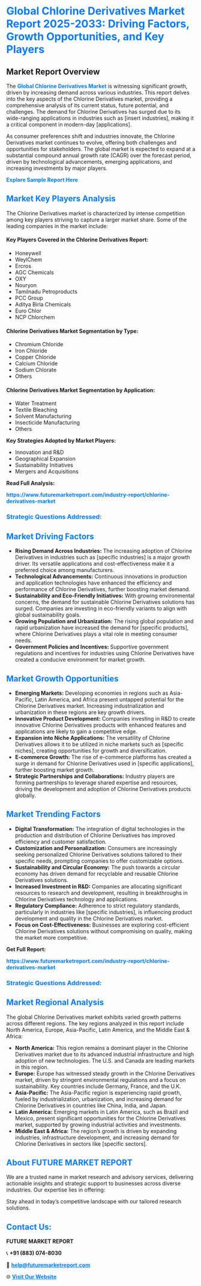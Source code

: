<h1 style="color: #007BFF;">Global Chlorine Derivatives Market Report 2025-2033: Driving Factors, Growth Opportunities, and Key Players</h1>

<section id="overview">
<h2>Market Report Overview</h2>
<p>The <a href="https://www.futuremarketreport.com/industry-report/chlorine-derivatives-market" style="color: #007BFF; text-decoration: none;"><strong>Global Chlorine Derivatives Market</strong></a> is witnessing significant growth, driven by increasing demand across various industries. This report delves into the key aspects of the Chlorine Derivatives market, providing a comprehensive analysis of its current status, future potential, and challenges. The demand for Chlorine Derivatives has surged due to its wide-ranging applications in industries such as [insert industries], making it a critical component in modern-day [applications].</p>
<p>As consumer preferences shift and industries innovate, the Chlorine Derivatives market continues to evolve, offering both challenges and opportunities for stakeholders. The global market is expected to expand at a substantial compound annual growth rate (CAGR) over the forecast period, driven by technological advancements, emerging applications, and increasing investments by major players.</p>
</section>

<section id="overview">
<p><a href="https://www.futuremarketreport.com/request-sample/reportId=114381" style="color: #007BFF; text-decoration: none;"><strong>Explore Sample Report Here</strong></a></p>
</section>

<section id="key-players">
<h2 style="color: #007BFF;">Market Key Players Analysis</h2>
<p>The Chlorine Derivatives market is characterized by intense competition among key players striving to capture a larger market share. Some of the leading companies in the market include:</p>
<h4>Key Players Covered in the Chlorine Derivatives Report:</h4>
<ul><li>Honeywell</li><li>WeylChem</li><li>Ercros</li><li>AGC Chemicals</li><li>OXY</li><li>Nouryon</li><li>Tamilnadu Petroproducts</li><li>PCC Group</li><li>Aditya Birla Chemicals</li><li>Euro Chlor</li><li>NCP Chlorchem</li></ul>
<h4>Chlorine Derivatives Market Segmentation by Type:</h4>
<ul><li>Chromium Chloride</li><li>Iron Chloride</li><li>Copper Chloride</li><li>Calcium Chloride</li><li>Sodium Chlorate</li><li>Others</li></ul>

<h4>Chlorine Derivatives Market Segmentation by Application:</h4>
<ul><li>Water Treatment</li><li>Textile Bleaching</li><li>Solvent Manufacturing</li><li>Insecticide Manufacturing</li><li>Others</li></ul>
<p><strong>Key Strategies Adopted by Market Players:</strong></p>
<ul>
<li>Innovation and R&D</li>
<li>Geographical Expansion</li>
<li>Sustainability Initiatives</li>
<li>Mergers and Acquisitions</li>
</ul>
</section>

<section>
<p><strong>Read Full Analysis: </strong></p><a href="https://www.futuremarketreport.com/industry-report/chlorine-derivatives-market" style="color: #007BFF; text-decoration: none;"><strong>https://www.futuremarketreport.com/industry-report/chlorine-derivatives-market</strong></a>
<h3 style="color: #007BFF;">Strategic Questions Addressed:</h3>
</section>

<section id="driving-factors">
<h2 style="color: #007BFF;">Market Driving Factors</h2>
<ul>
<li><strong>Rising Demand Across Industries:</strong> The increasing adoption of Chlorine Derivatives in industries such as [specific industries] is a major growth driver. Its versatile applications and cost-effectiveness make it a preferred choice among manufacturers.</li>
<li><strong>Technological Advancements:</strong> Continuous innovations in production and application technologies have enhanced the efficiency and performance of Chlorine Derivatives, further boosting market demand.</li>
<li><strong>Sustainability and Eco-Friendly Initiatives:</strong> With growing environmental concerns, the demand for sustainable Chlorine Derivatives solutions has surged. Companies are investing in eco-friendly variants to align with global sustainability goals.</li>
<li><strong>Growing Population and Urbanization:</strong> The rising global population and rapid urbanization have increased the demand for [specific products], where Chlorine Derivatives plays a vital role in meeting consumer needs.</li>
<li><strong>Government Policies and Incentives:</strong> Supportive government regulations and incentives for industries using Chlorine Derivatives have created a conducive environment for market growth.</li>
</ul>
</section>

<section id="growth-opportunities">
<h2 style="color: #007BFF;">Market Growth Opportunities</h2>
<ul>
<li><strong>Emerging Markets:</strong> Developing economies in regions such as Asia-Pacific, Latin America, and Africa present untapped potential for the Chlorine Derivatives market. Increasing industrialization and urbanization in these regions are key growth drivers.</li>
<li><strong>Innovative Product Development:</strong> Companies investing in R&D to create innovative Chlorine Derivatives products with enhanced features and applications are likely to gain a competitive edge.</li>
<li><strong>Expansion into Niche Applications:</strong> The versatility of Chlorine Derivatives allows it to be utilized in niche markets such as [specific niches], creating opportunities for growth and diversification.</li>
<li><strong>E-commerce Growth:</strong> The rise of e-commerce platforms has created a surge in demand for Chlorine Derivatives used in [specific applications], further boosting market growth.</li>
<li><strong>Strategic Partnerships and Collaborations:</strong> Industry players are forming partnerships to leverage shared expertise and resources, driving the development and adoption of Chlorine Derivatives products globally.</li>
</ul>
</section>

<section id="trending-factors">
<h2 style="color: #007BFF;">Market Trending Factors</h2>
<ul>
<li><strong>Digital Transformation:</strong> The integration of digital technologies in the production and distribution of Chlorine Derivatives has improved efficiency and customer satisfaction.</li>
<li><strong>Customization and Personalization:</strong> Consumers are increasingly seeking personalized Chlorine Derivatives solutions tailored to their specific needs, prompting companies to offer customizable options.</li>
<li><strong>Sustainability and Circular Economy:</strong> The push towards a circular economy has driven demand for recyclable and reusable Chlorine Derivatives solutions.</li>
<li><strong>Increased Investment in R&D:</strong> Companies are allocating significant resources to research and development, resulting in breakthroughs in Chlorine Derivatives technology and applications.</li>
<li><strong>Regulatory Compliance:</strong> Adherence to strict regulatory standards, particularly in industries like [specific industries], is influencing product development and quality in the Chlorine Derivatives market.</li>
<li><strong>Focus on Cost-Effectiveness:</strong> Businesses are exploring cost-efficient Chlorine Derivatives solutions without compromising on quality, making the market more competitive.</li>
</ul>
</section>

<section>
<p><strong>Get Full Report: </strong></p><a href="https://www.futuremarketreport.com/industry-report/chlorine-derivatives-market" style="color: #007BFF; text-decoration: none;"><strong>https://www.futuremarketreport.com/industry-report/chlorine-derivatives-market</strong></a>
<h3 style="color: #007BFF;">Strategic Questions Addressed:</h3>
</section>


<section id="regional-analysis">
<h2 style="color: #007BFF;">Market Regional Analysis</h2>
<p>The global Chlorine Derivatives market exhibits varied growth patterns across different regions. The key regions analyzed in this report include North America, Europe, Asia-Pacific, Latin America, and the Middle East & Africa:</p>
<ul>
<li><strong>North America:</strong> This region remains a dominant player in the Chlorine Derivatives market due to its advanced industrial infrastructure and high adoption of new technologies. The U.S. and Canada are leading markets in this region.</li>
<li><strong>Europe:</strong> Europe has witnessed steady growth in the Chlorine Derivatives market, driven by stringent environmental regulations and a focus on sustainability. Key countries include Germany, France, and the U.K.</li>
<li><strong>Asia-Pacific:</strong> The Asia-Pacific region is experiencing rapid growth, fueled by industrialization, urbanization, and increasing demand for Chlorine Derivatives in countries like China, India, and Japan.</li>
<li><strong>Latin America:</strong> Emerging markets in Latin America, such as Brazil and Mexico, present significant opportunities for the Chlorine Derivatives market, supported by growing industrial activities and investments.</li>
<li><strong>Middle East & Africa:</strong> The region’s growth is driven by expanding industries, infrastructure development, and increasing demand for Chlorine Derivatives in sectors like [specific sectors].</li>
</ul>
</section>

<footer>
<h2 style="color: #007BFF;">About FUTURE MARKET REPORT</h2>
<p>We are a trusted name in market research and advisory services, delivering actionable insights and strategic support to businesses across diverse industries. Our expertise lies in offering:</p>

<p>Stay ahead in today’s competitive landscape with our tailored research solutions.</p>

<h2 style="color: #007BFF;">Contact Us:</h2>
<p><strong>FUTURE MARKET REPORT</strong></p>
<p>📞 <strong>+91 (883) 074-8030</strong></p>
<p>📧 <strong><a href="mailto:help@futuremarketreport.com" style="color: #007BFF;">help@futuremarketreport.com</a></strong></p>
<p>🌐 <strong><a href="https://www.futuremarketreport.com/" style="color: #007BFF;">Visit Our Website</a></strong></p>
</footer>